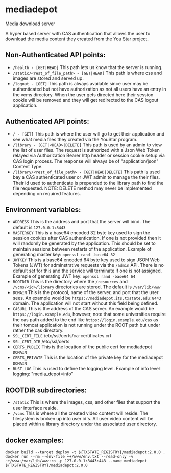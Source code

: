 # mediadepot
Media download server

A hyper based server with CAS authentication that allows the user to download the media content they created from the You Star project.

## Non-Authenticated API points:
* `/health - [GET|HEAD]` This path lets us know that the server is running.
* `/static/<rest_of_file_path> - [GET|HEAD]` This path is where css and images are stored and served up.
* `/logout - [GET]` This path is always available since user may be authenticated but not have authorization as not all users have an entry in the vcms directory. When the user gets directed here their session cookie will be removed and they will get redirected to the CAS logout application.

## Authenticated API points:
* `/ - [GET]` This path is where the user will go to get their application and see what media files they created via the YouStar program.
* `/library - [GET|<HEAD>|DELETE]` This path is used by an admin to view the list of user files. The request is authorized with a Json Web Token relayed via Authorization Bearer http header or session cookie setup via CAS login process. The reaponse will always be of "application/json" Content Type.
* `/library/<rest_of_file_path> - [GET|HEAD|DELETE]` This path is used bay a CAS authenticated user or JWT admin to manage the their files. Their id used to authenticate is prepended to the library path to find the file requested. NOTE: DELETE method may never be implemented depending on required features.

## Environment variables:
* `ADDRESS` This is the address and port that the server will bind. The default is `127.0.0.1:8443`
* `MASTERKEY` This is a base64 encoded 32 byte key used to sign the session cookies after CAS authentication. If one is not provided then it will randomly be generated by the application. This should be set to maintain sessions between restarts of the application. Example of generating master key: `openssl rand -base64 32`
* `JWTKEY` This is a base64 encoded 64 byte key used to sign JSON Web Tokens (JWT) for adminstrative requests via the `/admin` API. There is no default set for this and the service will terminate if one is not assigned. Example of generating JWT key: `openssl rand -base64 64`
* `ROOTDIR` This is the directory where the `/resources` and `/vcms/<id>/library` directories are stored.  The default is `/var/lib/www`
* `DOMAIN` This is the protocol, name of the server, and port that the user sees. An example would be `https://mediadepot.its.txstate.edu:8443` domain. The application will not start without this field being defined.
* `CASURL` This is the address of the CAS server. An example would be `https://login.example.edu`, however, note that some universities require the cas path added to the end like `https://login.example.edu/cas` as their tomcat application is not running under the ROOT path but under rather the cas directory.
* `SSL_CERT_FILE` /etc/ssl/certs/ca-certificates.crt
* `SSL_CERT_DIR` /etc/ssl/certs
* `CERTS_PUBLIC` This is the location of the public cert for mediadepot `DOMAIN`
* `CERTS_PRIVATE` This is the location of the private key for the mediadepot `DOMAIN`
* `RUST_LOG` This is used to define the logging level. Example of info level logging: "media_depot=info"

## ROOTDIR subdirectories:
* `/static` This is where the images, css, and other files that support the user interface reside.
* `/vcms` This is where all the created video content will reside. The filesystem is broken up into user id's. All user video content will be placed within a library directory under the associated user directory.

## docker examples:
```
docker build --target deploy -t ${TXSTATE_REGISTRY}/mediadepot:2.0.0 .
docker run --rm --env-file ~+/www/env.txt --read-only -v ~+/www:/var/lib/www:ro -p 127.0.0.1:8443:443 --name mediadepot ${TXSTATE_REGISTRY}/mediadepot:2.0.0
```
